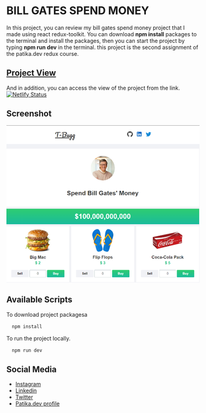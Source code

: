 # BILL GATES SPEND MONEY

In this project, you can review my bill gates spend money project that I made using react redux-toolkit. You can download **npm install** packages to the terminal and install the packages, then you can start the project by typing **npm run dev** in the terminal.
this project is the second assignment of the patika.dev redux course.

## [Project View](https://billgates-spendmoney.netlify.app/)

And in addition, you can access the view of the project from the link.
[![Netlify Status](https://api.netlify.com/api/v1/badges/015268c8-2d76-48e1-a21a-b5638e99081f/deploy-status)](https://app.netlify.com/sites/melodious-liger-b06b3c/deploys)

## Screenshot

![Uygulama Ekran Görüntüsü](https://github.com/HaktanAlbayrak/bill-gates-spend-money/blob/master/public/images/spendMoney.png)

##

## Available Scripts

To download project packagesa

```bash
  npm install
```

To run the project locally.

```bash
  npm run dev
```

## Social Media

- [Instagram](https://www.instagram.com/haktan_albyrk/)
- [Linkedin](https://www.linkedin.com/in/haktan-albayrak-55539422b/)
- [Twitter](https://twitter.com/Haktan_Albyrk)
- [Patika.dev profile](https://app.patika.dev/tbugg)
